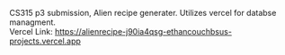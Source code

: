 CS315 p3 submission, Alien recipe generater. Utilizes vercel for databse managment. <br>
Vercel Link: https://alienrecipe-j90ia4qsg-ethancouchbsus-projects.vercel.app

